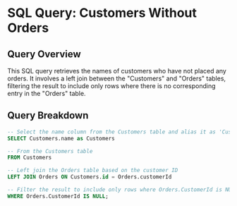 # SQL Query: Customers Without Orders

## Query Overview

This SQL query retrieves the names of customers who have not placed any orders. It involves a left join between the "Customers" and "Orders" tables,
filtering the result to include only rows where there is no corresponding entry in the "Orders" table.

## Query Breakdown

```sql
-- Select the name column from the Customers table and alias it as 'Customers'
SELECT Customers.name as Customers

-- From the Customers table
FROM Customers

-- Left join the Orders table based on the customer ID
LEFT JOIN Orders ON Customers.id = Orders.customerId

-- Filter the result to include only rows where Orders.CustomerId is NULL
WHERE Orders.CustomerId IS NULL;

